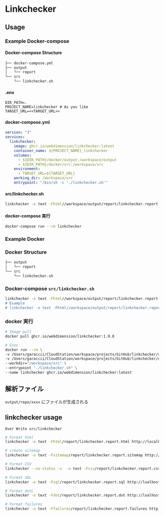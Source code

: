 # Linkchecker

## Usage

### Example Docker-compose

#### Docker-compose Structure

```bash
├── docker-compose.yml
├── output
│   └── report
└── src
    └── linkchecker.sh
```

#### .env

```env
DIR_PATH=.
PROJECT_NAME=linkchecker # As you like
TARGET_URL=<<TARGET_URL>>
```

#### docker-compose.yml

```yml
version: "3"
services:
  linkchecker:
    image: ghcr.io/webdimension/linkchecker:latest
    container_name: ${PROJECT_NAME}_linkchecker
    volumes:
      - ${DIR_PATH}/docker/output:/workspace/output
      - ${DIR_PATH}/docker/src:/workspace/src
    environment:
      - TARGET_URL=${TARGET_URL}
    working_dir: /workspace/src
    entrypoint: "/bin/sh -c './linkchecker.sh'"
```

#### src/linkchecker.sh

```sh
linkchecker -o text -Fhtml//workspace/output/report/linkchecker.report.html "$TARGET_URL"
```

#### docker-compose 実行

```bash
docker-compose run --rm linkchecker
```

### Example Docker

### Docker Structure

```bash
├── output
│   └── report
└── src
    └── linkchecker.sh
```

### Docker-compose `src/linkchecker.sh`

```sh
linkchecker -o text -Fhtml//workspace/output/report/linkchecker.report.html <<TargenURL>>
# Example
# linkchecker -o text -Fhtml//workspace/output/report/linkchecker.report.html http://localhost:9000
```

### docker 実行

```bash
# Image pull
docker pull ghcr.io/webdimension/linkchecker:1.0.0

# Exec
docker run --rm \
-v /Users/garaccii/CloudStation/workspace/projects/GitHub/linkchecker/src:/workspace/src \
-v /Users/garaccii/CloudStation/workspace/projects/GitHub/linkchecker/output:/workspace/output \
--workdir="/workspace/src" \
--entrypoint "./linkchecker.sh" \
--name linkchecker ghcr.io/webdimension/linkchecker:latest
```

## 解析ファイル

`output/repo/xxxx` にファイルが生成される

## linkchecker usage

`Over Write src/linkchecker`

```bash
# Format html
linkchecker -o text -Fhtml/report/linkchecker.report.html http://localhost
```

```bash
# create sitemap
linkchecker -o text -Fsitemap/report/linkchecker.report.sitemap http://localhost
```

```bash
# Format CSV
linkchecker --no-status -v  -o text -Fcsv/report/linkchecker.report.csv http://localhost
```

```bash
# Format SQL
linkchecker -o text -Fsql/report/linkchecker.report.sql http://loalhost
```

```bash
# Format dotL
linkchecker -o text -Fdot/report/linkchecker.report.dot http://loalhost
```

```bash
# Format failures
linkchecker -o text -Ffailures/report/linkchecker.report.failures http://loalhost
```
